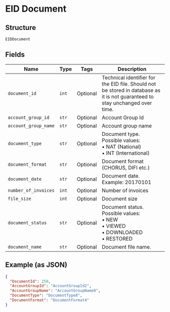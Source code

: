 
# EID Document

## Structure

`EIDDocument`

## Fields

| Name | Type | Tags | Description |
|  --- | --- | --- | --- |
| `document_id` | `int` | Optional | Technical identifier for the EID file. Should not be stored in database as it is not guaranteed to stay unchanged over time. |
| `account_group_id` | `str` | Optional | Account Group Id |
| `account_group_name` | `str` | Optional | Account group name |
| `document_type` | `str` | Optional | Document type.<br>Possible values:<br>•	NAT (National)<br>•	INT (International) |
| `document_format` | `str` | Optional | Document format (CHORUS, DIFI etc.) |
| `document_date` | `str` | Optional | Document date.<br>Example: 20170101 |
| `number_of_invoices` | `int` | Optional | Number of invoices |
| `file_size` | `int` | Optional | Document size |
| `document_status` | `str` | Optional | Document status.<br>Possible values:<br>•	NEW<br>•	VIEWED<br>•	DOWNLOADED<br>•	RESTORED |
| `document_name` | `str` | Optional | Document file name. |

## Example (as JSON)

```json
{
  "DocumentId": 250,
  "AccountGroupId": "AccountGroupId2",
  "AccountGroupName": "AccountGroupName0",
  "DocumentType": "DocumentType8",
  "DocumentFormat": "DocumentFormat4"
}
```

